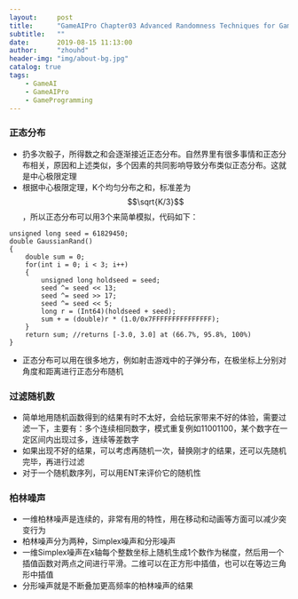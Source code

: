 ```yaml
---
layout:     post
title:      "GameAIPro Chapter03 Advanced Randomness Techniques for Game AI"
subtitle:   ""
date:       2019-08-15 11:13:00
author:     "zhouhd"
header-img: "img/about-bg.jpg"
catalog: true
tags:
    - GameAI
    - GameAIPro
    - GameProgramming
---
```


### 正态分布
   - 扔多次骰子，所得数之和会逐渐接近正态分布。自然界里有很多事情和正态分布相关，原因和上述类似，多个因素的共同影响导致分布类似正态分布。这就是中心极限定理
   - 根据中心极限定理，K个均匀分布之和，标准差为$$\sqrt{K/3}$$，所以正态分布可以用3个来简单模拟，代码如下：
  ```
  unsigned long seed = 61829450;
  double GaussianRand()
  {
      double sum = 0;
      for(int i = 0; i < 3; i++)
      {
          unsigned long holdseed = seed;
          seed ^= seed << 13;
          seed ^= seed >> 17;
          seed ^= seed << 5;
          long r = (Int64)(holdseed + seed);
          sum + = (double)r * (1.0/0x7FFFFFFFFFFFFFFF);
      }
      return sum; //returns [-3.0, 3.0] at (66.7%, 95.8%, 100%)
  }
  ```
   - 正态分布可以用在很多地方，例如射击游戏中的子弹分布，在极坐标上分别对角度和距离进行正态分布随机
### 过滤随机数
   - 简单地用随机函数得到的结果有时不太好，会给玩家带来不好的体验，需要过滤一下，主要有：多个连续相同数字，模式重复例如11001100，某个数字在一定区间内出现过多，连续等差数字
   - 如果出现不好的结果，可以考虑再随机一次，替换刚才的结果，还可以先随机完毕，再进行过滤
   - 对于一个随机数序列，可以用ENT来评价它的随机性
### 柏林噪声
   - 一维柏林噪声是连续的，非常有用的特性，用在移动和动画等方面可以减少突变行为
   - 柏林噪声分为两种，Simplex噪声和分形噪声
   - 一维Simplex噪声在x轴每个整数坐标上随机生成1个数作为梯度，然后用一个插值函数对两点之间进行平滑。二维可以在正方形中插值，也可以在等边三角形中插值
   - 分形噪声就是不断叠加更高频率的柏林噪声的结果